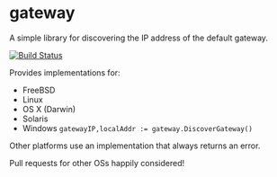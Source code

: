 # gateway

A simple library for discovering the IP address of the default gateway.


[![Build Status](https://travis-ci.org/jackpal/gateway.svg)](https://travis-ci.org/jackpal/gateway)

Provides implementations for:

+ FreeBSD
+ Linux
+ OS X (Darwin)
+ Solaris
+ Windows `gatewayIP,localAddr := gateway.DiscoverGateway()
`


Other platforms use an implementation that always returns an error.

Pull requests for other OSs happily considered!
